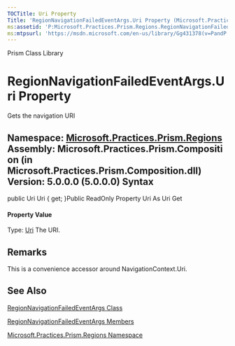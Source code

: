 ```yaml
---
TOCTitle: Uri Property
Title: 'RegionNavigationFailedEventArgs.Uri Property (Microsoft.Practices.Prism.Regions)'
ms:assetid: 'P:Microsoft.Practices.Prism.Regions.RegionNavigationFailedEventArgs.Uri'
ms:mtpsurl: 'https://msdn.microsoft.com/en-us/library/Gg431378(v=PandP.50)'
---
```


Prism Class Library

RegionNavigationFailedEventArgs.Uri Property
================================================

Gets the navigation URI

**Namespace:** [Microsoft.Practices.Prism.Regions](https://msdn.microsoft.com/n:microsoft.practices.prism.regions)
**Assembly:** Microsoft.Practices.Prism.Composition (in Microsoft.Practices.Prism.Composition.dll) Version: 5.0.0.0 (5.0.0.0)
Syntax
------

<span id="syntaxToggle"></span>public Uri Uri { get; }Public ReadOnly Property Uri As Uri Get
#### Property Value

Type: [Uri](http://msdn2.microsoft.com/en-us/library/txt7706a)
The URI.

Remarks
-------

<span id="remarksToggle"></span> This is a convenience accessor around NavigationContext.Uri.

See Also
--------

<span id="seeAlsoToggle"></span>
[RegionNavigationFailedEventArgs Class](https://msdn.microsoft.com/t:microsoft.practices.prism.regions.regionnavigationfailedeventargs)

[RegionNavigationFailedEventArgs Members](https://msdn.microsoft.com/allmembers.t:microsoft.practices.prism.regions.regionnavigationfailedeventargs)

[Microsoft.Practices.Prism.Regions Namespace](https://msdn.microsoft.com/n:microsoft.practices.prism.regions)
